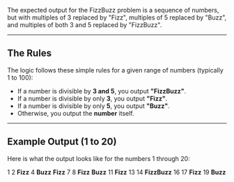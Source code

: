 The expected output for the FizzBuzz problem is a sequence of numbers, but with multiples of 3 replaced by "Fizz", multiples of 5 replaced by "Buzz", and multiples of both 3 and 5 replaced by "FizzBuzz".

***

## The Rules

The logic follows these simple rules for a given range of numbers (typically 1 to 100):

* If a number is divisible by **3 and 5**, you output **"FizzBuzz"**.
* If a number is divisible by only **3**, you output **"Fizz"**.
* If a number is divisible by only **5**, you output **"Buzz"**.
* Otherwise, you output the **number** itself.

***

## Example Output (1 to 20)

Here is what the output looks like for the numbers 1 through 20:

1
2
**Fizz**
4
**Buzz**
**Fizz**
7
8
**Fizz**
**Buzz**
11
**Fizz**
13
14
**FizzBuzz**
16
17
**Fizz**
19
**Buzz**